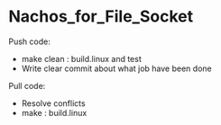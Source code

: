 # Nachos_for_File_Socket
Push code:
- make clean : build.linux and test
- Write clear commit about what job have been done

Pull code:
- Resolve conflicts
- make : build.linux
